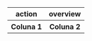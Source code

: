 <table>
<tr>
<th>action</th>
<th>overview</th>
</tr>
   
<tr>
<th>Coluna 1</th><th>Coluna 2</th>
</tr>

</table>

